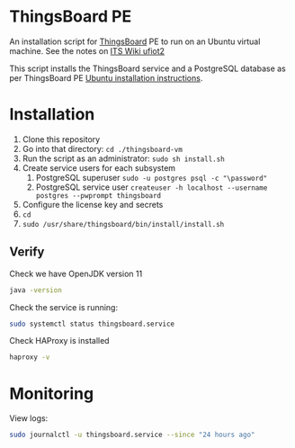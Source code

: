 # ThingsBoard PE
An installation script for [ThingsBoard](https://thingsboard.io/) PE to run on an Ubuntu virtual machine. See the notes on [ITS Wiki ufiot2](https://itswiki.shef.ac.uk/wiki/Ufiot2)

This script installs the ThingsBoard service and a PostgreSQL database as per ThingsBoard PE [Ubuntu installation instructions](https://thingsboard.io/docs/user-guide/install/pe/ubuntu/).

# Installation

1. Clone this repository
2. Go into that directory: `cd ./thingsboard-vm`
3. Run the script as an administrator: `sudo sh install.sh`
4. Create service users for each subsystem
   1. PostgreSQL superuser `sudo -u postgres psql -c "\password"`
   2. PostgreSQL service user `createuser -h localhost --username postgres --pwprompt thingsboard`
5. Configure the license key and secrets
6. `cd`
7. `sudo /usr/share/thingsboard/bin/install/install.sh`

## Verify

Check we have OpenJDK version 11

```bash
java -version
```

Check the service is running:

```bash
sudo systemctl status thingsboard.service
```

Check HAProxy is installed

```bash
haproxy -v
```

# Monitoring

View logs:

```bash
sudo journalctl -u thingsboard.service --since "24 hours ago"
```

